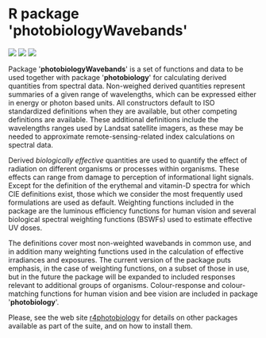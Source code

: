 # R package 'photobiologyWavebands' #

[![](http://www.r-pkg.org/badges/version/photobiologyWavebands)](https://cran.r-project.org/package=photobiologyWavebands) [![](http://cranlogs.r-pkg.org/badges/photobiologyWavebands)](https://cran.r-project.org/package=photobiologyWavebands) [![](http://cranlogs.r-pkg.org/badges/grand-total/photobiologyWavebands)](https://cran.r-project.org/package=photobiologyWavebands)

Package '**photobiologyWavebands**' is a set of functions and data to be used together with package '**photobiology**' for calculating derived quantities from spectral data. Non-weighed derived quantities represent summaries of a given range of wavelengths, which can be expressed either in energy or photon based units. All constructors default to ISO standardized definitions when they are available, but other competing definitions are available. These additional definitions include the wavelengths ranges used by Landsat satellite imagers, as these may be needed to approximate remote-sensing-related index calculations on spectral data.

Derived _biologically effective_ quantities are used to quantify the effect of radiation on different organisms or processes within organisms. These effects can range from damage to perception of informational light signals. Except for the definition of the erythemal and vitamin-D spectra for which CIE definitions exist, those which we consider the most frequently used formulations are used as default. Weighting functions included in the package are the luminous efficiency functions for human vision and several biological spectral weighting functions (BSWFs) used to estimate effective UV doses.

The definitions cover most non-weighted wavebands in common use, and in addition many weighting functions used in the calculation of effective irradiances and exposures. The current version of the package puts emphasis, in the case of weighting functions, on a subset of those in use, but in the future the package will be expanded to included responses relevant to additional groups of organisms. Colour-response and colour-matching functions for human vision and bee vision are included in package '**photobiology**'.

Please, see the web site [r4photobiology](http://www.r4photobiology.info) for details on other packages available as part of the suite, and on how to install them.
